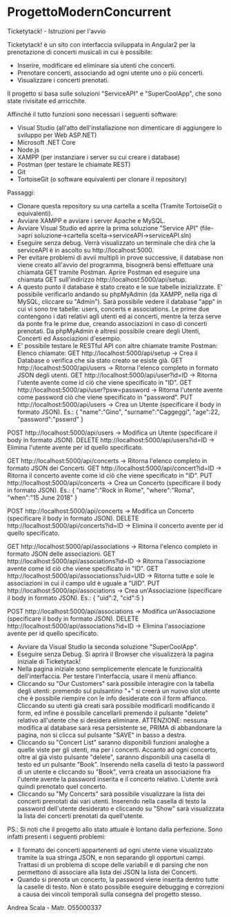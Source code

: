 # ProgettoModernConcurrent
Ticketytack! - Istruzioni per l'avvio

Ticketytack! è un sito con interfaccia sviluppata in Angular2 per la prenotazione di concerti musicali in cui è possibile:
- Inserire, modificare ed eliminare sia utenti che concerti.
- Prenotare concerti, associando ad ogni utente uno o più concerti.
- Visualizzare i concerti prenotati.

Il progetto si basa sulle soluzioni "ServiceAPI" e "SuperCoolApp", che sono state rivisitate ed arricchite.

Affinchè il tutto funzioni sono necessari i seguenti software:
- Visual Studio (all'atto dell'installazione non dimenticare di aggiungere lo sviluppo per Web ASP.NET)
- Microsoft .NET Core
- Node.js
- XAMPP (per instanziare i server su cui creare i database)
- Postman (per testare le chiamate REST)
- Git
- TortoiseGit (o software equivalenti per clonare il repository)

Passaggi:
- Clonare questa repository su una cartella a scelta (Tramite TortoiseGit o equivalenti).
- Avviare XAMPP e avviare i server Apache e MySQL.
- Avviare Visual Studio ed aprire la prima soluzione "Service API" (file->apri soluzione->cartella scelta->serviceAPI->serviceAPI.sln)
- Eseguire senza debug. Verrà visualizzato un terminale che dirà che la serviceAPI è in ascolto su http://localhost:5000.
- Per evitare problemi di avvii multipli in prove successive, il database non viene creato all'avvio del programma, bisognerà bensì effettuare una chiamata GET tramite Postman. Aprire Postman ed eseguire una chiamata GET sull'indirizzo http://localhost:5000/api/setup.
- A questo punto il database è stato creato e le sue tabelle inizializzate. E' possibile verificarlo andando su phpMyAdmin (da XAMPP, nella riga di MySQL, cliccare su "Admin"). Sarà possibile vedere il database "app" in cui vi sono tre tabelle: users, concerts e associations. Le prime due contengono i dati relativi agli utenti ed ai concerti, mentre la terza serve da ponte fra le prime due, creando associazioni in caso di concerti prenotati. Da phpMyAdmin è altresì possibile creare degli Utenti, Concerti ed Associazioni d'esempio.
- E' possibile testare le RESTful API con altre chiamate tramite Postman:
Elenco chiamate:
GET http://localhost:5000/api/setup -> Crea il Database o verifica che sia stato creato se esiste già.
GET http://localhost:5000/api/users -> Ritorna l'elenco completo in formato JSON degli utenti.
GET http://localhost:5000/api/user?id=ID -> Ritorna l'utente avente come id ciò che viene specificato in "ID".
GET http://localhost:5000/api/user?psw=password -> Ritorna l'utente avente come password ciò che viene specificato in "password".
PUT http://localhost:5000/api/users -> Crea un Utente (specificare il body in formato JSON).
Es.: {
	"name":"Gino",
	"surname":"Caggeggi",
	"age":22,
	"password":"psswrd"
     }

POST http://localhost:5000/api/users -> Modifica un Utente (specificare il body in formato JSON).
DELETE http://localhost:5000/api/users?id=ID -> Elimina l'utente avente per id quello specificato.

GET http://localhost:5000/api/concerts -> Ritorna l'elenco completo in formato JSON dei Concerti.
GET http://localhost:5000/api/concert?id=ID -> Ritorna il concerto avente come id ciò che viene specificato in "ID".
PUT http://localhost:5000/api/concerts -> Crea un Concerto (specificare il body in formato JSON).
Es.: {
	"name":"Rock in Rome",
	"where":"Roma",
	"when":"15 June 2018"
     }

POST http://localhost:5000/api/concerts -> Modifica un Concerto (specificare il body in formato JSON).
DELETE http://localhost:5000/api/concerts?id=ID -> Elimina il concerto avente per id quello specificato.

GET http://localhost:5000/api/associations -> Ritorna l'elenco completo in formato JSON delle associazioni.
GET http://localhost:5000/api/associations?id=ID -> Ritorna l'associazione avente come id ciò che viene specificato in "ID".
GET http://localhost:5000/api/associationss?uid=UID -> Ritorna tutte e sole le associazioni in cui il campo uId è uguale a "UID".
PUT http://localhost:5000/api/associations -> Crea un'Associazione (specificare il body in formato JSON).
Es.: {
	"uid":2,
	"cid":5
     }

POST http://localhost:5000/api/associations -> Modifica un'Associazione (specificare il body in formato JSON).
DELETE http://localhost:5000/api/associations?id=ID -> Elimina l'associazione avente per id quello specificato.

- Avviare da Visual Studio la seconda soluzione "SuperCoolApp".
- Eseguire senza Debug. Si aprirà il Browser che visualizzerà la pagina iniziale di Ticketytack!
- Nella pagina iniziale sono semplicemente elencate le funzionalità dell'interfaccia. Per testare l'interfaccia, usare il menù affianco.
- Cliccando su "Our Customers" sarà possibile interagire con la tabella degli utenti: premendo sul pulsantino "+" si creerà un nuovo slot utente che è possibile riempire con le info desiderate con il form affianco. Cliccando su utenti già creati sarà possibile modificarli modificando il form, ed infine è possibile cancellarli premendo il pulsante "delete" relativo all'utente che si desidera eliminare.
ATTENZIONE: nessuna modifica al database sarà resa persistente se, PRIMA di abbandonare la pagina, non si clicca sul pulsante "SAVE" in basso a destra.
- Cliccando su "Concert List" saranno disponibili funzioni analoghe a quelle viste per gli utenti, ma per i concerti. Accanto ad ogni concerto, oltre al già visto pulsante "delete", saranno disponibili una casella di testo ed un pulsante "Book". Inserendo nella casella di testo la password di un utente e cliccando su "Book", verrà creata un associazione fra l'utente avente la password inserita e il concerto relativo. L'utente avrà quindi prenotato quel concerto.
- Cliccando su "My Concerts" sarà possibile visualizzare la lista dei concerti prenotati dai vari utenti. Inserendo nella casella di testo la password dell'utente desiderato e cliccando su "Show" sarà visualizzata la lista dei concerti prenotati da quell'utente.

PS.: Si noti che il progetto allo stato attuale è lontano dalla perfezione. Sono infatti presenti i seguenti problemi:
- Il formato dei concerti appartenenti ad ogni utente viene visualizzato tramite la sua stringa JSON, e non separando gli opportuni campi.
Trattasi di un problema di scope delle variabili e di parsing che non permettono di associare alla lista dei JSON la lista dei Concerti.
- Quando si prenota un concerto, la password viene inserita dentro tutte la caselle di testo.
Non è stato possibile eseguire debugging e correzioni a causa dei vincoli temporali sulla consegna del progetto stesso.

Andrea Scala - Matr. O55000337